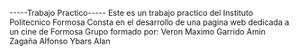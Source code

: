 -----Trabajo Practico-----
Este es un trabajo practico del Instituto Politecnico Formosa
Consta en el desarrollo de una pagina web dedicada a un cine de Formosa
Grupo formado por: 
Veron Maximo
Garrido Amin
Zagaña Alfonso
Ybars Alan 
